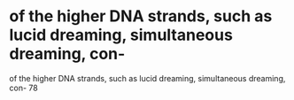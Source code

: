 # of the higher DNA strands, such as lucid dreaming, simultaneous dreaming, con-

of the higher DNA strands, such as lucid dreaming, simultaneous dreaming, con-
78